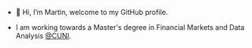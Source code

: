 - 👋 Hi, I’m Martin, welcome to my GitHub profile.

- I am working towards a Master's degree in Financial Markets and Data Analysis [@CUNI](https://ies.fsv.cuni.cz/).
